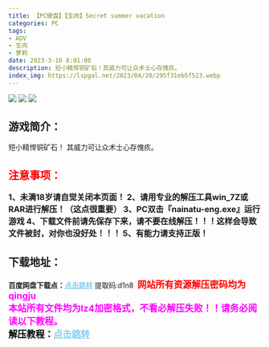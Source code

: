 ```yaml
---
title: 【PC硬盘】【生肉】Secret summer vacation
categories: PC
tags:
- ADV
- 生肉
- 萝莉
date: 2023-3-16 8:01:00
description: 短小精悍铜矿石！其威力可让众术士心存愧疚。
index_img: https://lspgal.net/2023/04/20/295f31eb5f523.webp
---
```

![](https://lspgal.net/2023/04/20/295f31eb5f523.webp)
![](https://lspgal.net/2023/04/20/981900bda86f8.webp)
![](https://lspgal.net/2023/04/20/5c0ff250d6683.webp)
## 游戏简介：
短小精悍铜矿石！
其威力可让众术士心存愧疚。
<br>





## <font color=#FF0000 >注意事项：</font>
<font size=3><b>1、未满18岁请自觉关闭本页面！
2、请用专业的解压工具win_7Z或RAR进行解压！（这点很重要）
3、PC双击『nainatu-eng.exe』运行游戏
4、下载文件前请先保存下来，请不要在线解压！！！这样会导致文件被封，对你也没好处！！！
5、有能力请支持正版！</b></font>

## 下载地址：
<b>百度网盘下载点：</b><a href="https://pan.baidu.com/s/1bzLMiFDLzUOptDieAD4Fvw?pwd=d1n8" style="color: #87CEEB;"><b>点击跳转</b></a> 提取码:d1n8
<a style="padding: 0" href="https://post.qingju.org/AD/"><img style="max-width:100%" src="https://img.acgus.top/i/2024/07/478f689b8021d8d499ab43d21acf137a.gif" alt=""></a>
<b><font color=#FF0000 size=4>网站所有资源解压密码均为</b></font><b><font color=#FF00FF size=4>qingju</font><font color=#FF0000 ></font></b><br><b><font color=#FF00FF size=4>本站所有文件均为lz4加密格式，不看必解压失败！！请务必阅读以下教程。</b></font><br><b><font color=#000 size=4>解压教程：</b><a href="https://post.qingju.org/tutorial/000/" style="color: #87CEEB;"><b>点击跳转</b></a>